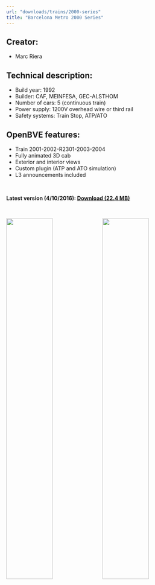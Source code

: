 ```yaml
---
url: "downloads/trains/2000-series"
title: "Barcelona Metro 2000 Series"
---
```

## Creator:

* Marc Riera

## Technical description:

* Build year: 1992
* Builder: CAF, MEINFESA, GEC-ALSTHOM
* Number of cars: 5 (continuous train)
* Power supply: 1200V overhead wire or third rail
* Safety systems: Train Stop, ATP/ATO

## OpenBVE features:

* Train 2001-2002-R2301-2003-2004
* Fully animated 3D cab
* Exterior and interior views
* Custom plugin (ATP and ATO simulation)
* L3 announcements included

&nbsp;

**Latest version (4/10/2016): <a href="https://github.com/MarcRiera/FCMB-2000/releases/download/v1.3/FCMB_2000_v1.3.obp">Download (22.4 MB)</a>**

&nbsp;

<a href="/images/trens/2000/1.png" target="_blank"><img style="float: left; width: 49.5%; margin-right: 0.5%; margin-bottom: 1em;" src="/images/trens/2000/1.png" /></a><a href="/images/trens/2000/2.png" target="_blank"><img style="float: right; width: 49.5%; margin-left: 0.5%; margin-bottom: 1em;" src="/images/trens/2000/2.png" /></a>
